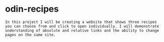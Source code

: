 # odin-recipes
    In this project I will be creating a website that shows three recipes you can choose from and click to open individually. I will demonstrate understanding of absolute and relative links and the ability to change pages on the same site.
